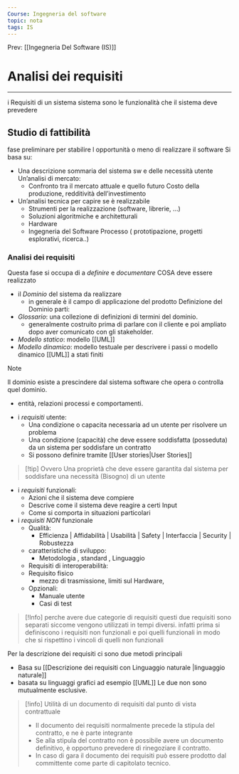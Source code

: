 ```yaml
---
Course: Ingegneria del software
topic: nota
tags: IS
---
```


Prev: [[Ingegneria Del Software (IS)]]

# Analisi dei requisiti
---
i Requisiti di un sistema sistema sono le funzionalità che il sistema deve prevedere 


## Studio di fattibilità
fase preliminare per stabilire l opportunità o meno di realizzare il software 
 Si basa su:
 - Una descrizione sommaria del sistema sw e delle necessità utente Un’analisi di mercato: 
	 - Confronto tra il mercato attuale e quello futuro Costo della produzione, redditività dell’investimento 
 - Un’analisi tecnica per capire se è realizzabile 
	 - Strumenti per la realizzazione (software, librerie, ...)
	 - Soluzioni algoritmiche e architetturali 
	 - Hardware 
	 - Ingegneria del Software Processo ( prototipazione, progetti esplorativi, ricerca..)

### Analisi dei requisiti
Questa fase si occupa di a _definire_ e _documentare_ COSA deve essere realizzato 
- il _Dominio_ del sistema da realizzare 
	- in generale è il campo di applicazione del prodotto 
Definizione del Dominio parti:
 - _Glossario_: una collezione di definizioni di termini del dominio. 
	- generalmente costruito prima di parlare con il cliente e poi ampliato dopo aver comunicato con gli stakeholder.
- *Modello statico*:  modello [[UML]] 
- *Modello dinamico*: modello testuale per descrivere i passi o modello dinamico [[UML]] a stati finiti
>[!note]
>Il dominio esiste a prescindere dal sistema software  che opera o controlla quel dominio. 
>- entità, relazioni processi e comportamenti.
		 
- i _requisiti_ utente: 
	- Una condizione o capacita necessaria ad un utente per risolvere un problema
	- Una condizione (capacità) che deve essere soddisfatta (posseduta) da un sistema per soddisfare un contratto
	- Si possono definire tramite [[User stories|User Stories]]
>[!tip] Ovvero
>Una proprietà che deve essere garantita dal sistema per soddisfare una necessità (Bisogno) di un utente 
- i _requisiti_ funzionali:
	- Azioni che il sistema deve compiere
	- Descrive come il sistema deve reagire a certi Input
	- Come si comporta in situazioni particolari 
- i _requisiti NON_ funzionale 
	- Qualità:
		- Efficienza  | Affidabilità | Usabilità | Safety |  Interfaccia | Security | Robustezza 
	- caratteristiche di sviluppo:
		- Metodologia , standard , Linguaggio
	- Requisiti di interoperabilità: 
	- Requisito fisico
		- mezzo di trasmissione, limiti sul Hardware, 
	- Opzionali:
		- Manuale utente
		- Casi di test
> [!Info] perche avere due categorie di requisiti 
> questi due requisiti sono separati siccome vengono utilizzati in tempi diversi. infatti prima si definiscono i requisiti non funzionali e poi quelli funzionali in modo che si rispettino i vincoli di quelli non funzionali 

Per la descrizione dei requisiti ci sono due metodi principali
- Basa su  [[Descrizione dei requisiti con Linguaggio naturale |linguaggio naturale]]
- basata su linguaggi grafici ad esempio  [[UML]]
Le due non sono mutualmente esclusive.


>[!info]  Utilità di un documento di requisiti dal punto di vista contrattuale
>- Il documento dei requisiti normalmente precede la stipula del contratto, e ne è parte integrante
>- Se alla stipula del contratto non è possibile avere un documento definitivo, è opportuno prevedere di rinegoziare il contratto.
>- In caso di gara il documento dei requisiti può essere prodotto dal committente come parte di capitolato tecnico.
>